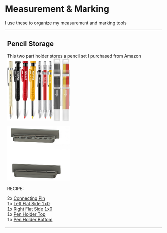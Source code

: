 # Measurement & Marking

I use these to organize my measurement and marking tools

<table>
<tr>
<td>

## Pencil Storage

This two part holder stores a pencil set I purchased from Amazon 
<a href="https://amzn.to/3VpAreI">
  <img src="pencils.jpg" alt="Pencil Set" width="200"/>
</a>

<img src="pencilholdermodel.png" alt="Pencil Set" width="200"/>
  
RECIPE:

2x [Connecting Pin](../DDD/4x10x8mm%20Pin.stl)<br>
1x [Left Flat Side 1x0](../DDD/FlatSides/1x0%20%20Flat%20Left.stl)<br>
1x [Right Flat Side 1x0](../DDD/FlatSides/1x0%20Flat%20Right.stl)<br>
1x [Pen Holder Top](./Pen%20Holder%20Top.stl)<br>
1x [Pen Holder Bottom](./Pen%20Holder%20Bottom.stl)

</td>
<td>

</table>

